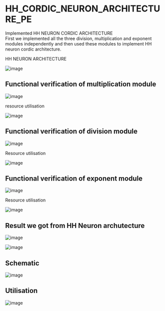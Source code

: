 # HH_CORDIC_NEURON_ARCHITECTURE_PE


<summary>Implemented HH NEURON CORDIC ARCHITECTURE</summary>
First we implemented all the three division, multiplication and exponent modules independently and then used these modules to implement HH neuron cordic architecture.

HH NEURON ARCHITECTURE

![image](https://github.com/Shivangi2207/HH_CORDIC_NEURON_ARCHITECTURE_PE/assets/140998647/8b1db13f-a110-4514-90d4-f6d7ea4a3c52)


## Functional verification of multiplication module

![image](https://github.com/Shivangi2207/HH_CORDIC_NEURON_ARCHITECTURE_PE/assets/140998647/784da9d3-c5b6-4800-967c-c9381bdfe86a)

resource utilisation

![image](https://github.com/Shivangi2207/HH_CORDIC_NEURON_ARCHITECTURE_PE/assets/140998647/6082d351-08ad-44eb-90e0-8ab46ab81b65)


## Functional verification of division module

![image](https://github.com/Shivangi2207/HH_CORDIC_NEURON_ARCHITECTURE_PE/assets/140998647/3f268ec3-6553-45bd-92a8-04e5a157a25b)

Resource utilisation

![image](https://github.com/Shivangi2207/HH_CORDIC_NEURON_ARCHITECTURE_PE/assets/140998647/44e42f48-a4f9-4934-9317-977f3f36b350)

## Functional verification of exponent module

![image](https://github.com/Shivangi2207/HH_CORDIC_NEURON_ARCHITECTURE_PE/assets/140998647/6ad52a95-ade9-465f-9665-52c0e76818dd)


Resource utilisation

![image](https://github.com/Shivangi2207/HH_CORDIC_NEURON_ARCHITECTURE_PE/assets/140998647/c0126dd5-2382-4107-b0b0-04c35cd7e9d4)

## Result we got from HH Neuron archutecture

![image](https://github.com/Shivangi2207/HH_CORDIC_NEURON_ARCHITECTURE_PE/assets/140998647/9059767e-3a58-4d0d-9df7-534544eff33d)

![image](https://github.com/Shivangi2207/HH_CORDIC_NEURON_ARCHITECTURE_PE/assets/140998647/bd38f97d-6fa8-4bce-b1c6-20a4f0d79b9f)


## Schematic

![image](https://github.com/Shivangi2207/HH_CORDIC_NEURON_ARCHITECTURE_PE/assets/140998647/6d1103b7-5dc0-4c65-8e89-2fc275bb0593)

## Utilisation

![image](https://github.com/Shivangi2207/HH_CORDIC_NEURON_ARCHITECTURE_PE/assets/140998647/6a986a91-1e3b-4639-bbba-3c481763ed8e)


